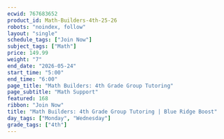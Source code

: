 ```yaml
---
ecwid: 767683652
product_id: Math-Builders-4th-25-26
robots: "noindex, follow"
layout: "single"
schedule_tags: ["Join Now"]
subject_tags: ["Math"]
price: 149.99
weight: "7"
end_date: "2026-05-24"
start_time: "5:00"
end_time: "6:00"
page_title: "Math Builders: 4th Grade Group Tutoring"
page_subtitle: "Math Support"
featured: 168
ribbon: "Join Now"
title: "Math Builders: 4th Grade Group Tutoring | Blue Ridge Boost"
day_tags: ["Monday", "Wednesday"]
grade_tags: ["4th"]
---
```


